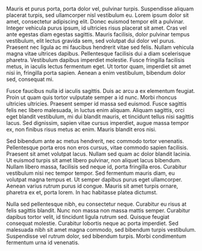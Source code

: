 Mauris et purus porta, porta dolor vel, pulvinar turpis. Suspendisse aliquam placerat turpis, sed ullamcorper nisl vestibulum eu. Lorem ipsum dolor sit amet, consectetur adipiscing elit. Donec euismod tempor elit a pulvinar. Integer vehicula purus ipsum, id ultricies risus placerat sit amet. Cras vel ante egestas diam egestas sagittis. Mauris facilisis, dolor pulvinar tempus vestibulum, elit lectus gravida sem, sed volutpat dui dolor vel purus. Praesent nec ligula ac mi faucibus hendrerit vitae sed felis. Nullam vehicula magna vitae ultrices dapibus. Pellentesque facilisis dui a diam scelerisque pharetra. Vestibulum dapibus imperdiet molestie. Fusce fringilla facilisis metus, in iaculis lectus fermentum eget. Ut tortor quam, imperdiet sit amet nisi in, fringilla porta sapien. Aenean a enim vestibulum, bibendum dolor sed, consequat mi.

Fusce faucibus nulla id iaculis sagittis. Duis ac arcu a ex elementum feugiat. Proin ut quam quis tortor vulputate semper a id nunc. Morbi rhoncus ultricies ultricies. Praesent semper id massa sed euismod. Fusce sagittis felis nec libero malesuada, in luctus enim aliquam. Aliquam sagittis, orci eget blandit vestibulum, mi dui blandit mauris, et tincidunt tellus nisi sagittis lacus. Sed dignissim, sapien vitae cursus imperdiet, augue massa tempor ex, non finibus risus metus ac enim. Mauris blandit eros nisi.

Sed bibendum ante ac metus hendrerit, nec commodo tortor venenatis. Pellentesque porta eros non eros cursus, vitae commodo sapien facilisis. Praesent sit amet volutpat lacus. Nullam sed quam ac dolor blandit lacinia. Ut euismod turpis sit amet libero pulvinar, non aliquet lacus bibendum. Nullam libero massa, facilisis sed neque id, porta fringilla eros. Curabitur vestibulum nisi nec tempor tempor. Sed fermentum mauris diam, eu volutpat magna tempus et. Ut semper dapibus purus eget ullamcorper. Aenean varius rutrum purus id congue. Mauris sit amet turpis ornare, pharetra ex et, porta lorem. In hac habitasse platea dictumst.

Nulla sed pellentesque nibh, eu consectetur neque. Curabitur eu risus at felis sagittis blandit. Nunc non massa non massa mattis semper. Curabitur dapibus tortor velit, id tincidunt ligula rutrum sed. Quisque feugiat consequat molestie. Curabitur lobortis neque ac porta imperdiet. Sed malesuada nibh sit amet magna commodo, sed bibendum turpis vestibulum. Suspendisse vel rutrum dolor, sed bibendum turpis. Morbi condimentum fermentum urna id venenatis.
